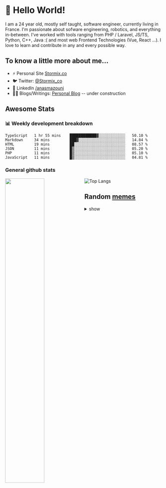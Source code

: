 # 👋 Hello World!

I am a 24 year old, mostly self taught, software engineer, currently living in France. I'm passionate about sofware engineering, robotics, and everything in-between. I've worked with tools ranging from PHP / Laravel, JS/TS, Python, C++, Java :( and most web Frontend Technologies (Vue, React ...). I love to learn and contribute in any and every possible way.

## To know a little more about me...

- ⚡ Personal Site [Stormix.co](http://stormix.co/)
- 🐦 Twitter: [@Stormix_co](https://twitter.com/stormix_co)
- 👥 LinkedIn [/anasmazouni](https://linkedin.com/in/anasmazouni)
- 👨‍💻 Blogs/Writings: [Personal Blog](https://blog.anasmazouni.dev/) -- under construction

## Awesome Stats

### :bar_chart: Weekly development breakdown

<!--START_SECTION:waka-->

```text
TypeScript   1 hr 55 mins    ████████████▓░░░░░░░░░░░░   50.10 %
Markdown     34 mins         ███▓░░░░░░░░░░░░░░░░░░░░░   14.84 %
HTML         19 mins         ██░░░░░░░░░░░░░░░░░░░░░░░   08.57 %
JSON         11 mins         █▒░░░░░░░░░░░░░░░░░░░░░░░   05.20 %
PHP          11 mins         █▒░░░░░░░░░░░░░░░░░░░░░░░   05.10 %
JavaScript   11 mins         █▒░░░░░░░░░░░░░░░░░░░░░░░   04.81 %
```

<!--END_SECTION:waka-->


### General github stats

[<img align="left" width="50%" src="https://github-readme-stats.vercel.app/api?username=stormix&count_private=true&show_icons=true&theme=radical" />](https://github-readme-stats.vercel.app/api?username=stormix&count_private=true&show_icons=true&theme=radical)
![Top Langs](https://github-readme-stats.vercel.app/api/top-langs/?username=stormix&hide=TeX&layout=compact&theme=radical)


## Random [memes](https://github.com/Stormix/memes/)
<details>
<summary> show
</summary>
  
  ![meme](https://memes.stormix.co/send/memes)
</details>


